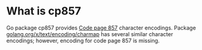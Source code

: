 # What is cp857

Go package cp857 provides [Code page 857](https://en.wikipedia.org/wiki/Code_page_857)
 character encodings. Package [golang.org/x/text/encoding/charmap](https://godoc.org/golang.org/x/text/encoding/charmap) has 
 several similar character encodings; however, encoding for code page 857 is missing.